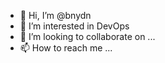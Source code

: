 - 👋 Hi, I’m @bnydn
- 👀 I’m interested in DevOps
- 💞️ I’m looking to collaborate on ...
- 📫 How to reach me ...

<!---
bnydn/bnydn is a ✨ special ✨ repository because its `README.md` (this file) appears on your GitHub profile.
You can click the Preview link to take a look at your changes.
--->
